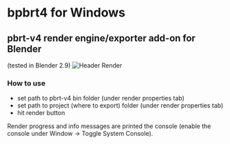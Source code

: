 # bpbrt4 for Windows
## pbrt-v4 render engine/exporter add-on for Blender
(tested in Blender 2.9)
![Header Render](images/teaser.png)
### How to use
- set path to pbrt-v4 bin folder (under render properties tab)
- set path to project (where to export) folder (under render properties tab)
- hit render button

Render progress and info messages are printed the console (enable the console under Window -> Toggle System Console).
